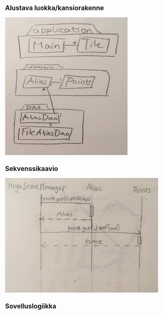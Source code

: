 ## Alustava luokka/kansiorakenne

<img src="https://github.com/ssuihko/ot-harjoitustyo/blob/master/dokumentaatio/kuvat/IMG_2803.jpg" width="400" height="450">

## Sekvenssikaavio

<img src="https://github.com/ssuihko/ot-harjoitustyo/blob/master/dokumentaatio/kuvat/IMG_2830.jpg" width="500" heigth="550">

## Sovelluslogiikka
